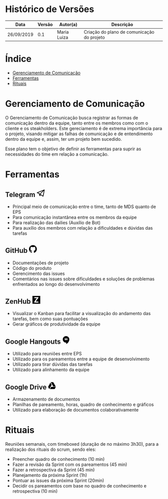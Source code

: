 # Histórico de Versões

| Data | Versão | Autor(a) | Descrição |
| - | - | - | - |
| 26/09/2019 | 0.1 |Maria Luiza | Criação do plano de comunicação do projeto |


# Índice

* [Gerenciamento de Comunicação](#_Gerenciamento-de-Comunicação)
* [Ferramentas](#_Ferramentas)
* [Rituais](#Rituais)
    
    

# Gerenciamento de Comunicação

O Gerenciamento de Comunicação busca registrar as formas de comunicação dentro da equipe, tanto entre os membros como com o cliente e os steakholders. Este gereciamento é de extrema importância para o projeto, visando mitigar as falhas de comunicação e de entendimento dentro da equipe e, assim, ter um projeto bem sucedido. 

Esse plano tem o objetivo de definir as ferramentas para suprir as necessidades do time em relação a comunicação.


# Ferramentas 

## Telegram <img src="./images/logos/telegram-logo.png" width="25"/>

* Principal meio de comunicação entre o time, tanto de MDS quanto de EPS
* Para comunicação instantânea entre os membros da equipe 
* Para realização das dailies (Auxílio de Bot)
* Para auxílio dos membros com relação a dificuldades e dúvidas das tarefas 

## GitHub <img src="./images/logos/github-logo.png" width="25"/>

* Documentações de projeto
* Código do produto 
* Gerencimento das issues 
* Comentários nas issues sobre dificuldades e soluções de problemas enfrentados ao longo do desenvolvimento

## ZenHub <img src="./images/logos/zenhub-logo.png" width="25"/>

* Visualizar o Kanban para facilitar a visualização do andamento das tarefas, bem como suas pontuações
* Gerar gráficos de produtividade da equipe 

## Google Hangouts <img src="./images/logos/google-hangouts-logo.png" width="25"/>

* Utilizado para reuniões entre EPS
* Utilizado para os pareamentos entre a equipe de desenvolvimento
* Utilizado para tirar dúvidas das tarefas
* Utilizado para alinhamento da equipe

## Google Drive <img src="./images/logos/google-drive-logo.png" width="25"/>

* Armazenamento de documentos
* Planilhas de pareamento, horas, quadro de conhecimento e gráficos 
* Utilizado para elaboração de documentos colaborativamente 

# Rituais 

Reuniões semanais, com timeboxed (duração de no máximo 3h30), para a realização dos rituais do scrum, sendo eles:

* Preencher quadro de conhecimento (10 min)
* Fazer a revisão da Sprint com os pareamentos (45 min)
* Fazer a retrospectiva da Sprint (45 min)
* Planejamento da próxima Sprint (1h)
* Pontuar as issues da próxima Sprint (20min)
* Decidir os pareamentos com base no quadro de conhecimento e retrospectiva (10 min)
